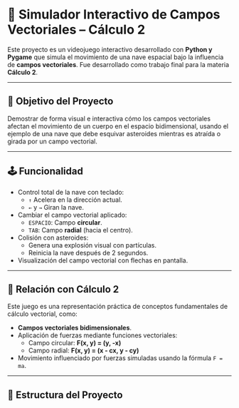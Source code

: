 # 🚀 Simulador Interactivo de Campos Vectoriales – Cálculo 2

Este proyecto es un videojuego interactivo desarrollado con **Python y Pygame** que simula el movimiento de una nave espacial bajo la influencia de **campos vectoriales**. Fue desarrollado como trabajo final para la materia **Cálculo 2**.

---

## 🎯 Objetivo del Proyecto

Demostrar de forma visual e interactiva cómo los campos vectoriales afectan el movimiento de un cuerpo en el espacio bidimensional, usando el ejemplo de una nave que debe esquivar asteroides mientras es atraída o girada por un campo vectorial.

---

## 🕹️ Funcionalidad

- Control total de la nave con teclado:
  - `↑` Acelera en la dirección actual.
  - `←` y `→` Giran la nave.
- Cambiar el campo vectorial aplicado:
  - `ESPACIO`: Campo **circular**.
  - `TAB`: Campo **radial** (hacia el centro).
- Colisión con asteroides:
  - Genera una explosión visual con partículas.
  - Reinicia la nave después de 2 segundos.
- Visualización del campo vectorial con flechas en pantalla.

---

## 🔬 Relación con Cálculo 2

Este juego es una representación práctica de conceptos fundamentales de cálculo vectorial, como:

- **Campos vectoriales bidimensionales**.
- Aplicación de fuerzas mediante funciones vectoriales:  
  - Campo circular:  **F(x, y) = (y, -x)**
  - Campo radial: **F(x, y) = (x - cx, y - cy)**
- Movimiento influenciado por fuerzas simuladas usando la fórmula `F = ma`.

---

## 📁 Estructura del Proyecto
